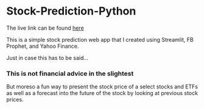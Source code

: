 # Stock-Prediction-Python
The live link can be found [here](https://share.streamlit.io/javsanchez97/stock-prediction-python/main/main.py "Stock Prediction")

This is a simple stock prediction web app that I created using Streamlit, FB Prophet, and Yahoo Finance.

Just in case this has to be said...
### This is not financial advice in the slightest

But moreso a fun way to present the stock price of a select stocks and ETFs as well as a forecast into the future of the stock by looking at previous stock prices.
